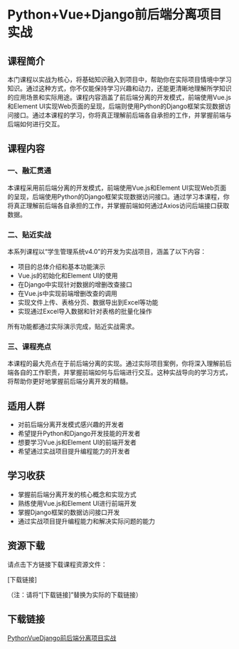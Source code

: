 # Python+Vue+Django前后端分离项目实战

## 课程简介

本门课程以实战为核心，将基础知识融入到项目中，帮助你在实际项目情境中学习知识。通过这种方式，你不仅能保持学习兴趣和动力，还能更清晰地理解所学知识的应用场景和实际用途。课程内容涵盖了前后端分离的开发模式，前端使用Vue.js和Element UI实现Web页面的呈现，后端则使用Python的Django框架实现数据访问接口。通过本课程的学习，你将真正理解前后端各自承担的工作，并掌握前端与后端如何进行交互。

## 课程内容

### 一、融汇贯通

本课程采用前后端分离的开发模式，前端使用Vue.js和Element UI实现Web页面的呈现，后端使用Python的Django框架实现数据访问接口。通过学习本课程，你将真正理解前后端各自承担的工作，并掌握前端如何通过Axios访问后端接口获取数据。

### 二、贴近实战

本系列课程以“学生管理系统v4.0”的开发为实战项目，涵盖了以下内容：

- 项目的总体介绍和基本功能演示
- Vue.js的初始化和Element UI的使用
- 在Django中实现针对数据的增删改查接口
- 在Vue.js中实现前端增删改查的调用
- 实现文件上传、表格分页、数据导出到Excel等功能
- 实现通过Excel导入数据和针对表格的批量化操作

所有功能都通过实际演示完成，贴近实战需求。

### 三、课程亮点

本课程的最大亮点在于前后端分离的实现。通过实际项目案例，你将深入理解前后端各自的工作职责，并掌握前端如何与后端进行交互。这种实战导向的学习方式，将帮助你更好地掌握前后端分离开发的精髓。

## 适用人群

- 对前后端分离开发模式感兴趣的开发者
- 希望提升Python和Django开发技能的开发者
- 想要学习Vue.js和Element UI的前端开发者
- 希望通过实战项目提升编程能力的开发者

## 学习收获

- 掌握前后端分离开发的核心概念和实现方式
- 熟练使用Vue.js和Element UI进行前端开发
- 掌握Django框架的数据访问接口开发
- 通过实战项目提升编程能力和解决实际问题的能力

## 资源下载

请点击下方链接下载课程资源文件：

[下载链接]

（注：请将“[下载链接]”替换为实际的下载链接）

## 下载链接

[PythonVueDjango前后端分离项目实战](https://pan.quark.cn/s/607e93e0cc79)